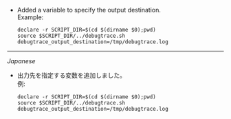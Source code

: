 * Added a variable to specify the output destination.  
    Example:  
    ```shell
    declare -r SCRIPT_DIR=$(cd $(dirname $0);pwd)
    source $SCRIPT_DIR/../debugtrace.sh
    debugtrace_output_destination=/tmp/debugtrace.log
    ```

----
*Japanese*

* 出力先を指定する変数を追加しました。  
    例:  
    ```shell
    declare -r SCRIPT_DIR=$(cd $(dirname $0);pwd)
    source $SCRIPT_DIR/../debugtrace.sh
    debugtrace_output_destination=/tmp/debugtrace.log
    ```
